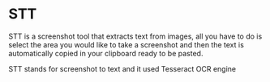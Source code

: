 # STT 

STT is a screenshot tool that extracts text from images, all you have to do is select the area you would like to take a screenshot and then the text is automatically copied in your clipboard ready to be pasted.

STT stands for screenshot to text and it used Tesseract OCR engine
